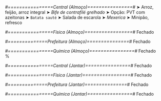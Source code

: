 
*#================Central (Almoço)================#*
➤ Arroz, feijão, arroz integral
➤ *Bife de contrafilé grelhado*
➤ Opção: PVT com azeitonas
➤ `Batata sauté`
➤ Salada de escarola
➤ *Mexerica*
➤ Minipão, refresco

*#================Física (Almoço)=================#*
Fechado

*#==============Prefeitura (Almoço)===============#*
Fechado

*#================Química (Almoço)================#*
Fechado
%

*#================Central (Jantar)================#*
Fechado

*#================Física (Jantar)=================#*
Fechado

*#==============Prefeitura (Jantar)===============#*
Fechado

*#================Química (Jantar)================#*
Fechado
